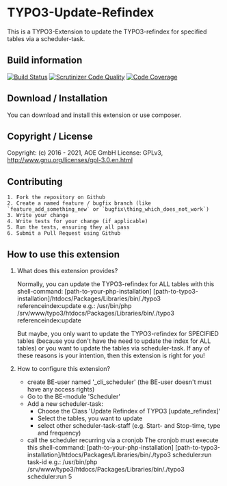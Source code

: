# TYPO3-Update-Refindex

This is a TYPO3-Extension to update the TYPO3-refindex for specified tables via a scheduler-task.

## Build information
[![Build Status](https://github.com/AOEpeople/TYPO3-Update-Refindex/workflows/CI/badge.svg?branch=main)](https://github.com/AOEpeople/TYPO3-Update-Refindex/actions)
[![Scrutinizer Code Quality](https://scrutinizer-ci.com/g/AOEpeople/TYPO3-Update-Refindex/badges/quality-score.png?b=main)](https://scrutinizer-ci.com/g/AOEpeople/TYPO3-Update-Refindex/?branch=main)
[![Code Coverage](https://scrutinizer-ci.com/g/AOEpeople/TYPO3-Update-Refindex/badges/coverage.png?b=main)](https://scrutinizer-ci.com/g/AOEpeople/TYPO3-Update-Refindex/?branch=main)

## Download / Installation

You can download and install this extension or use composer.

## Copyright / License

Copyright: (c) 2016 - 2021, AOE GmbH
License: GPLv3, <http://www.gnu.org/licenses/gpl-3.0.en.html>

## Contributing

	1. Fork the repository on Github
	2. Create a named feature / bugfix branch (like `feature_add_something_new` or `bugfix\thing_which_does_not_work`)
	3. Write your change
	4. Write tests for your change (if applicable)
	5. Run the tests, ensuring they all pass
	6. Submit a Pull Request using Github

##  How to use this extension

1. What does this extension provides?

	Normally, you can update the TYPO3-refindex for ALL tables with this shell-command:
	[path-to-your-php-installation] [path-to-typo3-installation]/htdocs/Packages/Libraries/bin/./typo3 referenceindex:update
	e.g.:
	/usr/bin/php /srv/www/typo3/htdocs/Packages/Libraries/bin/./typo3 referenceindex:update

	But maybe, you only want to update the TYPO3-refindex for SPECIFIED tables (because you don't have the need to update the index for ALL tables)
	or you want to update the tables via scheduler-task. If any of these reasons is your intention, then this extension is right for you!

2. How to configure this extension?
    * create BE-user named '_cli_scheduler' (the BE-user doesn't must have any access rights)
	* Go to the BE-module 'Scheduler'
	* Add a new scheduler-task:
	    * Choose the Class 'Update Refindex of TYPO3 [update_refindex]'
		* Select the tables, you want to update
		* select other scheduler-task-staff (e.g. Start- and Stop-time, type and frequency)
	* call the scheduler recurring via a cronjob
		 The cronjob must execute this shell-command:
		 [path-to-your-php-installation] [path-to-typo3-installation]/htdocs/Packages/Libraries/bin/./typo3 scheduler:run task-id
		 e.g.:
		 /usr/bin/php /srv/www/typo3/htdocs/Packages/Libraries/bin/./typo3 scheduler:run 5
